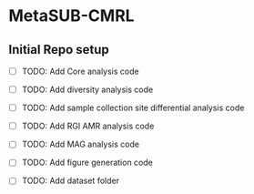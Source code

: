 # MetaSUB-CMRL

## Initial Repo setup
- [ ] TODO: Add Core analysis code
- [ ] TODO: Add diversity analysis code
- [ ] TODO: Add sample collection site differential analysis code
- [ ] TODO: Add RGI AMR analysis code
- [ ] TODO: Add MAG analysis code
- [ ] TODO: Add figure generation code
- [ ] TODO: Add dataset folder 

